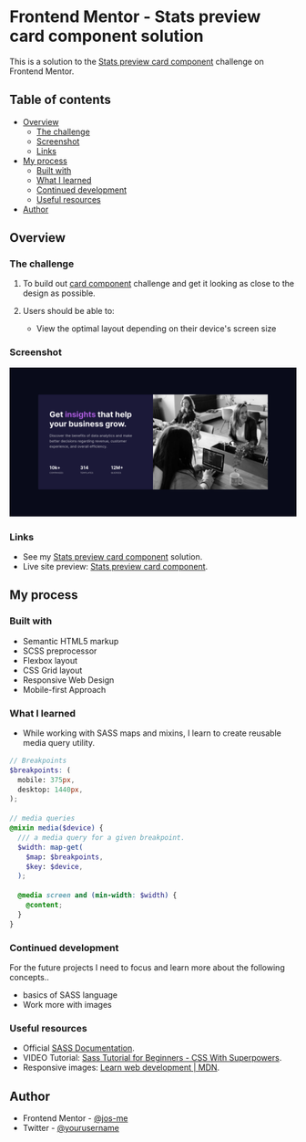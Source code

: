 # Frontend Mentor - Stats preview card component solution

This is a solution to the [Stats preview card component](https://www.frontendmentor.io/challenges/stats-preview-card-component-8JqbgoU62) challenge on Frontend Mentor.

## Table of contents

- [Overview](#overview)
  - [The challenge](#the-challenge)
  - [Screenshot](#screenshot)
  - [Links](#links)
- [My process](#my-process)
  - [Built with](#built-with)
  - [What I learned](#what-i-learned)
  - [Continued development](#continued-development)
  - [Useful resources](#useful-resources)
- [Author](#author)

## Overview

### The challenge

1. To build out [card component](https://www.frontendmentor.io/challenges/stats-preview-card-component-8JqbgoU62) challenge and get it looking as close to the design as possible.

2. Users should be able to:

   - View the optimal layout depending on their device's screen size

### Screenshot

![screenshot of my solution](/screenshot.png)

### Links

- See my [Stats preview card component](https://www.frontendmentor.io/solutions/stats-preview-card-component-using-sassscss-HJs-Qakw9) solution.
- Live site preview: [Stats preview card component](https://jos-me.github.io/stats-preview-card-component/).

## My process

### Built with

- Semantic HTML5 markup
- SCSS preprocessor
- Flexbox layout
- CSS Grid layout
- Responsive Web Design
- Mobile-first Approach

### What I learned

- While working with SASS maps and mixins, I learn to create reusable media query utility.

```scss
// Breakpoints
$breakpoints: (
  mobile: 375px,
  desktop: 1440px,
);

// media queries
@mixin media($device) {
  /// a media query for a given breakpoint.
  $width: map-get(
    $map: $breakpoints,
    $key: $device,
  );

  @media screen and (min-width: $width) {
    @content;
  }
}
```

### Continued development

For the future projects I need to focus and learn more about the following concepts..

- basics of SASS language
- Work more with images

### Useful resources

- Official [SASS Documentation](https://sass-lang.com/).
- VIDEO Tutorial: [Sass Tutorial for Beginners - CSS With Superpowers](https://youtu.be/_a5j7KoflTs).
- Responsive images: [Learn web development | MDN](https://developer.mozilla.org/en-US/docs/Learn/HTML/Multimedia_and_embedding/Responsive_images).

## Author

- Frontend Mentor - [@jos-me](https://www.frontendmentor.io/profile/jos-me)
- Twitter - [@yourusername](https://www.twitter.com/yourusername)
